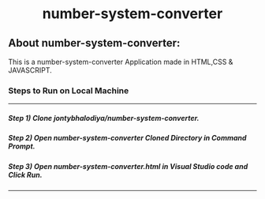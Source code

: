 <div align="center">
  <h1 align="center"> number-system-converter </h1>
</div>

## About number-system-converter:
This is a number-system-converter Application made in HTML,CSS & JAVASCRIPT.


### Steps to Run on Local Machine

***

##### Step 1) Clone jontybhalodiya/number-system-converter.
##### Step 2) Open number-system-converter Cloned Directory in Command Prompt.
##### Step 3) Open number-system-converter.html in Visual Studio code and Click Run.

***
